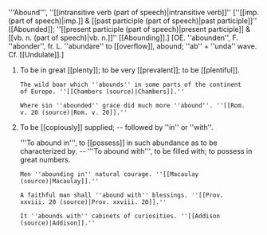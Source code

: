 '''Abound''', ''[[intransitive verb (part of speech)|intransitive verb]]'' [''[[imp. (part of speech)|imp.]] & [[past participle (part of speech)|past participle]]'' [[Abounded]]; ''[[present participle (part of speech)|present participle]] & [[vb. n. (part of speech)|vb. n.]]'' [[Abounding]].] [OE. ''abounden'', F. ''abonder'', fr. L. ''abundare'' to [[overflow]], abound; ''ab'' + ''unda'' wave. Cf. [[Undulate]].]

<ol>
<li>To be in great [[plenty]]; to be very [[prevalent]]; to be [[plentiful]].

<code>The wild boar which ''abounds'' in some parts of the continent of Europe. ''[[Chambers (source)|Chambers]].''</code>

<code>Where sin ''abounded'' grace did much more ''abound''. ''[[Rom. v. 20 (source)|Rom. v. 20]].''</code>

<li> To be [[copiously]] supplied; -- followed by ''in'' or ''with''.

'''To abound in''', to [[possess]] in such abundance as to be characterized by. -- '''To abound with''', to be filled with; to possess in great numbers.

<code>Men ''abounding in'' natural courage. ''[[Macaulay (source)|Macaulay]].''</code>

<code>A faithful man shall ''abound with'' blessings. ''[[Prov. xxviii. 20 (source)|Prov. xxviii. 20]].''</code>

<code>It ''abounds with'' cabinets of curiosities. ''[[Addison (source)|Addison]].''</code>
</ol>